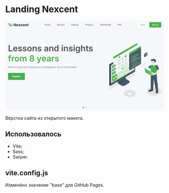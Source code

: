 # Landing Nexcent

![Изображение сайта.](/preview.jpg)

Вёрстка сайта из открытого макета.

## Использовалось

-   Vite;
-   Sass;
-   Swiper.

## vite.config.js

Изменёно значение "base" для GitHub Pages.
